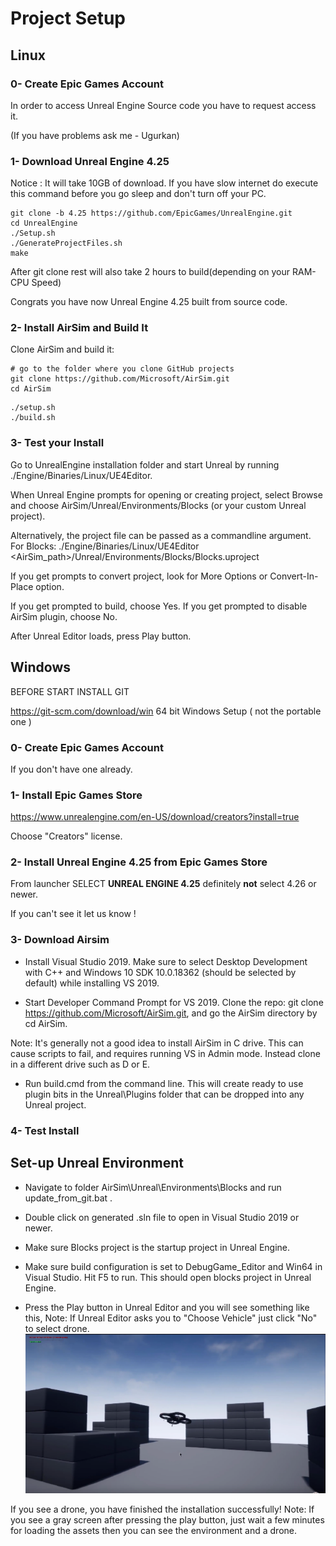 # Project Setup

## Linux 

### 0- Create Epic Games Account
In order to access Unreal Engine Source code you have to request access it.

(If you have problems ask me - Ugurkan)

### 1- Download Unreal Engine 4.25

Notice : It will take 10GB of download. If you have slow internet do execute this command before you go sleep and don't turn off your PC.

```
git clone -b 4.25 https://github.com/EpicGames/UnrealEngine.git
cd UnrealEngine
./Setup.sh
./GenerateProjectFiles.sh
make
```

After git clone rest will also take 2 hours to build(depending on your RAM-CPU Speed)

Congrats you have now Unreal Engine 4.25 built from source code.

### 2- Install AirSim and Build It

Clone AirSim and build it:

```
# go to the folder where you clone GitHub projects
git clone https://github.com/Microsoft/AirSim.git
cd AirSim

```

```
./setup.sh
./build.sh
```

### 3- Test your Install

Go to UnrealEngine installation folder and start Unreal by running ./Engine/Binaries/Linux/UE4Editor.

When Unreal Engine prompts for opening or creating project, select Browse and choose AirSim/Unreal/Environments/Blocks (or your custom Unreal project).

Alternatively, the project file can be passed as a commandline argument. For Blocks: ./Engine/Binaries/Linux/UE4Editor <AirSim_path>/Unreal/Environments/Blocks/Blocks.uproject

If you get prompts to convert project, look for More Options or Convert-In-Place option.

 If you get prompted to build, choose Yes. If you get prompted to disable AirSim plugin, choose No.

After Unreal Editor loads, press Play button.

## Windows
BEFORE START INSTALL GIT

https://git-scm.com/download/win
64 bit Windows Setup ( not the portable one )


### 0- Create Epic Games Account 

If you don't have one already.

### 1- Install Epic Games Store

https://www.unrealengine.com/en-US/download/creators?install=true

Choose "Creators" license.


### 2- Install Unreal Engine 4.25 from Epic Games Store 

From launcher SELECT **UNREAL ENGINE 4.25**
definitely **not** select 4.26 or newer.

If you can't see it let us know !


### 3- Download Airsim

* Install Visual Studio 2019. Make sure to select Desktop Development with C++ and Windows 10 SDK 10.0.18362 (should be selected by default) while installing VS 2019.

* Start Developer Command Prompt for VS 2019.
Clone the repo: git clone https://github.com/Microsoft/AirSim.git, and go the AirSim directory by cd AirSim.

Note: It's generally not a good idea to install AirSim in C drive. This can cause scripts to fail, and requires running VS in Admin mode. Instead clone in a different drive such as D or E.

* Run build.cmd from the command line. This will create ready to use plugin bits in the Unreal\Plugins folder that can be dropped into any Unreal project.

### 4- Test Install

## Set-up Unreal Environment
* Navigate to folder AirSim\Unreal\Environments\Blocks and run update_from_git.bat .

* Double click on generated .sln file to open in Visual Studio 2019 or newer.

* Make sure Blocks project is the startup project in Unreal Engine.

* Make sure build configuration is set to DebugGame_Editor and Win64 in Visual Studio. Hit F5 to run. This should open blocks project in Unreal Engine.

* Press the Play button in Unreal Editor and you will see something like this,
Note: If Unreal Editor asks you to "Choose Vehicle" just click "No" to select drone.
![](https://github.com/rlturkiye/flying-cavalry/blob/main/images/unreal_ss.jpg?raw=true)

If you see a drone, you have finished the installation successfully!
Note: If you see a gray screen after pressing the play button, just wait a few minutes for loading the assets then you can see the environment and a drone.
